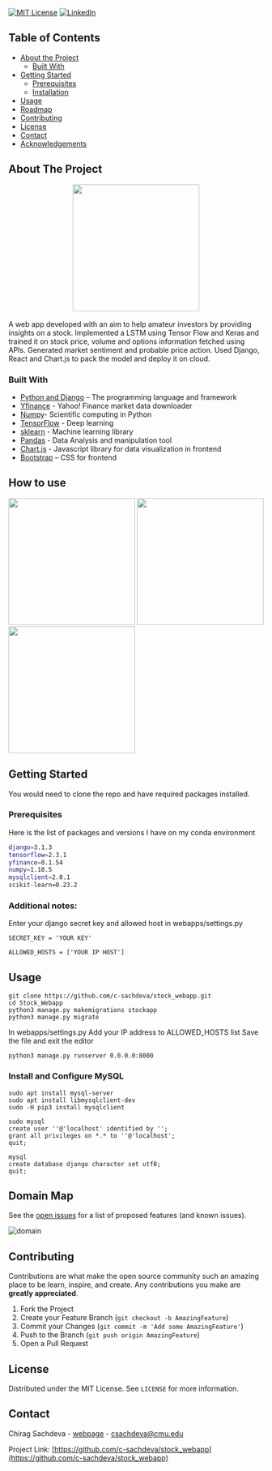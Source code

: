<!-- PROJECT SHIELDS -->
<!--
*** I'm using markdown "reference style" links for readability.
*** Reference links are enclosed in brackets [ ] instead of parentheses ( ).
*** See the bottom of this document for the declaration of the reference variables
*** for contributors-url, forks-url, etc. This is an optional, concise syntax you may use.
*** https://www.markdownguide.org/basic-syntax/#reference-style-links
-->
<!-- [![Contributors][contributors-shield]][contributors-url] -->
<!-- [![Forks][forks-shield]][forks-url] -->
<!-- [![Stargazers][stars-shield]][stars-url] -->
<!-- [![Issues][issues-shield]][issues-url] -->
[![MIT License][license-shield]][license-url]
[![LinkedIn][linkedin-shield]][linkedin-url]


<!-- TABLE OF CONTENTS -->
## Table of Contents

* [About the Project](#about-the-project)
  * [Built With](#built-with)
* [Getting Started](#getting-started)
  * [Prerequisites](#prerequisites)
  * [Installation](#installation)
* [Usage](#usage)
* [Roadmap](#roadmap)
* [Contributing](#contributing)
* [License](#license)
* [Contact](#contact)
* [Acknowledgements](#acknowledgements)



<!-- ABOUT THE PROJECT -->
## About The Project
<center>
<img src="imagesREADME/tesla.jpg" width="250" >
</center>
<br>
A web app developed with an aim to help amateur investors by providing insights on a stock. Implemented a LSTM using Tensor Flow and Keras and trained it on stock price, volume and options information fetched using APIs. Generated market sentiment and probable price action. Used Django, React and Chart.js to pack the model and deploy it on cloud.



### Built With
*	[Python and Django](https://www.djangoproject.com/) – The programming language and framework
*	[Yfinance](https://pypi.org/project/yfinance/) - Yahoo! Finance market data downloader
*	[Numpy](https://numpy.org/)- Scientific computing in Python
*	[TensorFlow](https://www.tensorflow.org/) - Deep learning
*  [sklearn](https://scikit-learn.org/stable/) - Machine learning library
*	[Pandas](https://pandas.pydata.org/) - Data Analysis and manipulation tool
*	[Chart.js](https://www.chartjs.org/) - Javascript library for data visualization in frontend
*	[Bootstrap](https://getbootstrap.com) – CSS for frontend


## How to use
<div class="row">
<img src="imagesREADME/fb1.jpg" width="250" >
<img src="imagesREADME/fb2.jpg" width="250" >
<img src="imagesREADME/fb3.jpg" width="250" >
</div>



<!-- GETTING STARTED -->
## Getting Started

You would need to clone the repo and have required packages installed.

### Prerequisites

Here is the list of packages and versions I have on my conda environment 
```sh
django=3.1.3
tensorflow=2.3.1
yfinance=0.1.54
numpy=1.18.5
mysqlclient=2.0.1
scikit-learn=0.23.2
```

### Additional notes:

Enter your django secret key and allowed host in webapps/settings.py
```
SECRET_KEY = 'YOUR KEY'

ALLOWED_HOSTS = ['YOUR IP HOST']
```



<!-- USAGE EXAMPLES -->
## Usage

```
git clone https://github.com/c-sachdeva/stock_webapp.git
cd Stock_Webapp
python3 manage.py makemigrations stockapp
python3 manage.py migrate
```
In webapps/settings.py
Add your IP address to ALLOWED_HOSTS list
Save the file and exit the editor

```
python3 manage.py runserver 0.0.0.0:8000
```

### Install and Configure MySQL

```
sudo apt install mysql-server
sudo apt install libmysqlclient-dev
sudo -H pip3 install mysqlclient
```

```
sudo mysql
create user ''@'localhost' identified by '';
grant all privileges on *.* to ''@'localhost';
quit;
```

```
mysql
create database django character set utf8;
quit;
```



<!-- ROADMAP -->
## Domain Map

See the [open issues]() for a list of proposed features (and known issues).

![domain]



<!-- CONTRIBUTING -->
## Contributing

Contributions are what make the open source community such an amazing place to be learn, inspire, and create. Any contributions you make are **greatly appreciated**.

1. Fork the Project
2. Create your Feature Branch (`git checkout -b AmazingFeature`)
3. Commit your Changes (`git commit -m 'Add some AmazingFeature'`)
4. Push to the Branch (`git push origin AmazingFeature`)
5. Open a Pull Request



<!-- LICENSE -->
## License

Distributed under the MIT License. See `LICENSE` for more information.



<!-- CONTACT -->
## Contact

Chirag Sachdeva - [webpage](https://csachdeva.com/) - csachdeva@cmu.edu

Project Link: [https://github.com/c-sachdeva/stock_webapp](https://github.com/c-sachdeva/stock_webapp)




<!-- MARKDOWN LINKS & IMAGES -->
<!-- https://www.markdownguide.org/basic-syntax/#reference-style-links -->
[contributors-shield]: https://img.shields.io/github/contributors/csachdeva/Stock_App.svg?style=flat-square
[contributors-url]: https://github.com/c-sachdeva/Stock_App/graphs/contributors
[forks-shield]: https://img.shields.io/github/forks/c-sachdeva/Stock_App.svg?style=flat-square
[forks-url]: https://github.com/c-sachdeva/Stock_App/network/members
[stars-shield]: https://img.shields.io/github/stars/othneildrew/Best-README-Template.svg?style=flat-square
[stars-url]: https://github.com/c-sachdeva/Stock_App/stargazers
[issues-shield]: https://img.shields.io/github/issues/othneildrew/Best-README-Template.svg?style=flat-square
[issues-url]: https://github.com/c-sachdeva/Stock_App/issues
[license-shield]: https://img.shields.io/github/license/othneildrew/Best-README-Template.svg?style=flat-square
[license-url]: https://github.com/c-sachdeva/stock_webapp/master/LICENSE.txt
[linkedin-shield]: https://img.shields.io/badge/-LinkedIn-black.svg?style=flat-square&logo=linkedin&colorB=555
[linkedin-url]: https://www.linkedin.com/in/csachdeva/
[tesla-screenshot]: imagesREADME/tesla.jpg
[fb1-screenshot]: imagesREADME/fb1.jpg
[fb2-screenshot]: imagesREADME/fb2.jpg
[fb3-screenshot]: imagesREADME/fb3.jpg
[domain]: imagesREADME/domain.png